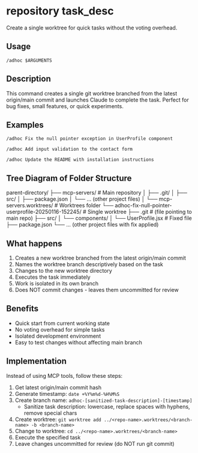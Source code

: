 # repository task_desc

Create a single worktree for quick tasks without the voting overhead.

## Usage

```
/adhoc $ARGUMENTS
```

## Description

This command creates a single git worktree branched from the latest origin/main commit and launches Claude to complete the task. Perfect for bug fixes, small features, or quick experiments.

## Examples

```
/adhoc Fix the null pointer exception in UserProfile component

/adhoc Add input validation to the contact form

/adhoc Update the README with installation instructions
```

## Tree Diagram of Folder Structure
  parent-directory/
  ├── mcp-servers/                                           # Main repository
  │   ├── .git/
  │   ├── src/
  │   ├── package.json
  │   └── ... (other project files)
  │
  └── mcp-servers.worktrees/                                # Worktrees folder
      └── adhoc-fix-null-pointer-userprofile-20250116-152245/  # Single worktree
          ├── .git                                           # (file pointing to main repo)
          ├── src/
          │   └── components/
          │       └── UserProfile.jsx                       # Fixed file
          ├── package.json
          └── ... (other project files with fix applied)

## What happens

1. Creates a new worktree branched from the latest origin/main commit
2. Names the worktree branch descriptively based on the task
3. Changes to the new worktree directory
4. Executes the task immediately
5. Work is isolated in its own branch
6. Does NOT commit changes - leaves them uncommitted for review

## Benefits

- Quick start from current working state
- No voting overhead for simple tasks
- Isolated development environment
- Easy to test changes without affecting main branch

## Implementation

Instead of using MCP tools, follow these steps:
1. Get latest origin/main commit hash
2. Generate timestamp: `date +%Y%m%d-%H%M%S`
3. Create branch name: `adhoc-[sanitized-task-description]-[timestamp]`
   - Sanitize task description: lowercase, replace spaces with hyphens, remove special chars
4. Create worktree: `git worktree add ../<repo-name>.worktrees/<branch-name> -b <branch-name>`
5. Change to worktree: `cd ../<repo-name>.worktrees/<branch-name>`
6. Execute the specified task
7. Leave changes uncommitted for review (do NOT run git commit)